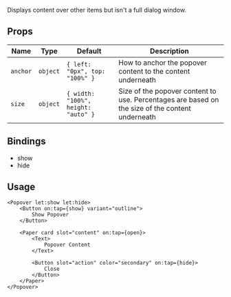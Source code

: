 Displays content over other items but isn't a full dialog window.

## Props
| Name | Type | Default | Description |
| --- | --- | --- | --- |
| `anchor` | `object` | `{ left: "0px", top: "100%" }` | How to anchor the popover content to the content underneath
| `size` | `object` | `{ width: "100%", height: "auto" }` | Size of the popover content to use. Percentages are based on the size of the content underneath

## Bindings
- show
- hide

## Usage
```svelte
<Popover let:show let:hide>
    <Button on:tap={show} variant="outline">
        Show Popover
    </Button>

    <Paper card slot="content" on:tap={open}>
        <Text>
            Popover Content
        </Text>

        <Button slot="action" color="secondary" on:tap={hide}>
            Close
        </Button>
    </Paper>
</Popover>
```
